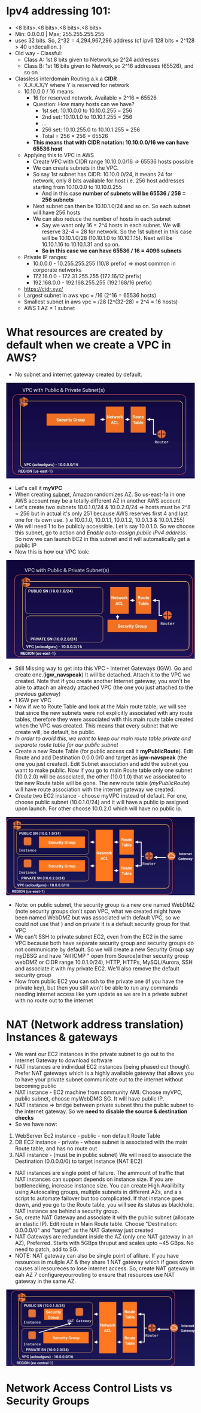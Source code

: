 # Ipv4 addressing 101:
- <8 bits>.<8 bits>.<8 bits>.<8 bits>
- Min: 0.0.0.0 | Max; 255.255.255.255
- uses 32 bits. So, 2^32 = 4,294,967,296 address (cf ipv6 128 bits = 2^128 > 40 undecallion..)
- Old way - Classful:
    * Class A: 1st 8 bits given to Network,so 2^24 addresses
    * Class B: 1st 16 bits given to Network,so 2^16 addresses (65526), and so on
- Classless interdomain Routing a.k.a <b>CIDR</b>
    * X.X.X.X/Y where Y is reserved for network
    * 10.10.0.0 / 16 means:
        * 16 for reserved network. Available = 2^16 = 65526
        * Question: How many hosts can we have?
            * 1st set: 10.10.0.0 to 10.10.0.255   = 256
            * 2nd set: 10.10.1.0 to 10.10.1.255   = 256
            * ...
            * 256 set: 10.10.255.0 to 10.10.1.255 = 256
            * Total = 256 * 256 = 65526
        * __This means that with CIDR notation: 10.10.0.0/16 we can have 65536 host__
    * Applying this to VPC in AWS
        * Create VPC with CIDR range 10.10.0.0/16 => 65536 hosts possible
        * We can create subnets in the VPC. 
        * So say 1st subnet has CIDR: 10.10.0.0/24, it means 24 for network, only 8 bits available for host i.e. 256 host addresses starting from 10.10.0.0 to 10.10.0.255
            * And in this case __number of subnets will be 65536 / 256 = 256 subnets__ 
        * Next subnet can then be 10.10.1.0/24 and so on. So each subnet will have 256 hosts
        * We can also reduce the number of hosts in each subnet
            * Say we want only 16 = 2^4 hosts in each subnet. We will reserve 32-4 = 28 for network. So the 1st subnet in this case will be 10.10.1.0/28 (10.10.1.0 to 10.10.1.15). Next will be 10.10.1.16 to 10.10.1.31 and so on.
            * __So in this case we can have 65536 / 16 = 4096 subnets__
    * Private IP ranges:
        * 10.0.0.0   - 10.255.255.255 (10/8 prefix)  => most common in corporate networks
        * 172.16.0.0  - 172.31.255.255 (172.16/12 prefix) 
        * 192.168.0.0 - 192.168.255.255 (192.168/16 prefix)
    * https://cidr.xyz/
    * Largest subnet in aws vpc = /16 (2^16  = 65536 hosts)
    * Smallest subnet in aws vpc = /28 (2^(32-28) = 2^4 = 16 hosts)
    * AWS 1 AZ = 1 subnet
    
 # What resources are created by default when we create a VPC in AWS?
- No subnet and internet gateway created by default. 

 ![Default VPC creation](defaultVPC.PNG)
 - Let's call it __myVPC__
 - When creating [subnet](https://docs.aws.amazon.com/vpc/latest/userguide/VPC_Subnets.html), Amazon randomizes AZ. So us-east-1a in one AWS account may be a totally different AZ in another AWS account
 - Let's create two subnets 10.0.1.0/24 & 10.0.2.0/24 => hosts must be 2^8 = 256 but in actual it's only 251 because AWS reserves first 4 and last one for its own use. (i.e 10.0.1.0, 10.0.1.1, 10.0.1.2, 10.0.1.3 & 10.0.1.255)
 - We will need 1 to be publicly accessible. Let's say 10.0.1.0. So we choose this subnet, go to action and _Enable auto-assign public IPv4 address_. So now we can launch EC2 in this subnet and it will automatically get a public IP
 - Now this is how our VPC look:
 
 ![after this](vpcAfterSubnet.PNG)
 - Still Missing way to get into this VPC - Internet Gateways (IGW). Go and create one.(__igw_navspeak__) It will be detached. Attach it to the VPC we created. Note that if you create another Internet gateway, you won't be able to attach an already attached VPC (the one you just attached to the previous gateway)
 - 1 IGW per VPC
 - Now if we to Route Table and look at the Main route table, we will see that since the new subnets were not explicitly associated with any route tables, therefore they were associated with this main route table created when the VPC was created. This means that every subnet that we create will, be default, be public.
 - _In order to avoid this, we want to keep our main route table private and separate route table for our public subnet_
 - Create a new Route Table (for public access call it __myPublicRoute__). Edit Route and add Destination 0.0.0.0/0 and target as __igw-navspeak__ (the one you just created). Edit Subnet association and add the subnet you want to make public. Now if you go to main Route table only one subnet (10.0.2.0) will be associated, the other (10.0.1.0) that we associated to the new Route table will be gone. The new route table (_myPublicRoute_) will have route association with the internet gateway we created.
 - Create two EC2 instance - choose myVPC instead of default. For one, choose public subnet (10.0.1.0/24) and it will have a public ip assigned upon launch. For other choose 10.0.2.0 which will have no public ip.
 
 ![afterIGW](vpcAfterIGW.PNG)
 
 - Note: on public subnet, the security group is a new one named WebDMZ (note security groups don't span VPC, what we created might have been named WebDMZ but was associated with default VPC, so we could not use that )
 and on private it is a default security group for that VPC
 - We can't SSH to private subnet EC2, even from the EC2 in the same VPC because both have separate security group and security groups do not communicate by default. So we will create a new Security Group say myDBSG and have "All ICMP " open from Source(either security group webDMZ or CIDR range 10.0.1.0/24), HTTP, HTTPs, MySQL/Aurora, SSH
 and associate it with my private EC2. We'll also remove the default security group
 - Now from public EC2 you can ssh to the private one (if you have the private key), but then you still won't be able to run any commands needing internet access like yum update as we are in a private subnet with no route out to the internet
 
 # NAT (Network address translation) Instances & gateways 
 - We want our EC2 instances in the private subnet to go out to the Internet Gateway to download software
 - NAT instances are individual EC2 instances (being phased out though). Prefer NAT gateways which is a highly available gateway that allows you to have your private subnet communicate out to the internet without becoming public
 - NAT instance - EC2 machine from community AMI. Choose myVPC, public subnet, choose myWebDMG SG. It will have public IP.
 - NAT instance => bridge between private subnet thru the public subnet to the internet gateway. So we __need to disable the source & destination checks__
 - So we have now:
 1. WebServer Ec2 instance - public - non default Route Table
 2. DB EC2 instance - private - whose subnet is associated with the main Route table, and has no route out
 3. NAT instance - (must be in public subnet) We will need to associate the Destination (0.0.0.0/0) to target instance (NAT EC2)
 
 - NAT instances are single point of failure. The ammount of traffic that NAT instances can support depends on instance size. If you are bottlenecking, increase instance size. You can create High Availibilty using Autoscaling groups, multiple subnets in different AZs, and a s script to automate failover but too complicated. If that instance goes down, and  you go to the Route table, you will see its status as blackhole. NAT instance are behind a security group. 
 - So, create NAT Gateway and associate it with the public subnet (allocate an elastic IP). Edit route in Main Route table. Choose "Destination: 0.0.0.0/0" and "target" as the NAT Gateway just created
 - NAT Gateways are redundant inside the AZ (only one NAT gateway in an AZ), Preferred. Starts with 5GBps thruput and scales upto ~45 GBps. No need to patch, add to SG.
 - NOTE: NAT gateway can also be single point of afilure. If you have resources in muliple AZ & they share 1 NAT gateway which if goes down causes all resoureces to lose internet access. So, create NAT gateway in eah AZ 7 configureyourrouting to ensure that resources use NAT gateway in the same AZ.
 
 ![NATGateway](NATGateway.PNG)
 
 # Network Access Control Lists vs Security Groups
 
  
 

    
    
            
            
 

     
        
    
     
